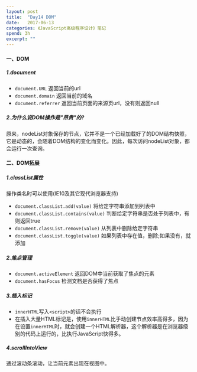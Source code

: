 ```yaml
---
layout: post
title:  "Day14 DOM"
date:   2017-06-13
categories: 《JavaScript高级程序设计》笔记
spend: 3h
excerpt: ""
---
```

#### 一、DOM
##### 1.document
* `document.URL`  返回当前的url
* `document.domain`  返回当前的域名
* `document.referrer`  返回当前页面的来源页url，没有则返回null

##### 2.为什么说DOM操作是"昂贵"的?
原来，nodeList对象保存的节点，它并不是一个已经加载好了的DOM结构快照，它是动态的，会随着DOM结构的变化而变化。因此，每次访问nodeList对象，都会运行一次查询。

#### 二、DOM拓展
##### 1.classList属性
操作类名时可以使用(IE10及其它现代浏览器支持)
* `document.classList.add(value)`  将给定字符串添加到列表中
* `document.classList.contains(value)`  判断给定字符串是否处于列表中，有则返回true
* `document.classList.remove(value)`  从列表中删除给定字符串
* `document.classList.toggle(value)`  如果列表中存在值，删除;如果没有，就添加  

##### 2.焦点管理
* `document.activeElement`  返回DOM中当前获取了焦点的元素  
* `document.hasFocus`  检测文档是否获得了焦点

##### 3.插入标记
* `innerHTML`写入`<script>`的话不会执行
* 在插入大量HTML标记是，使用`innerHTML`比手动创建节点效率高得多，因为在设置`innerHTML`时，就会创建一个HTML解析器，这个解析器是在浏览器级别的代码上运行的，比执行JavaScript快得多。

##### 4.scrollIntoView
通过滚动条滚动，让当前元素出现在视图中。